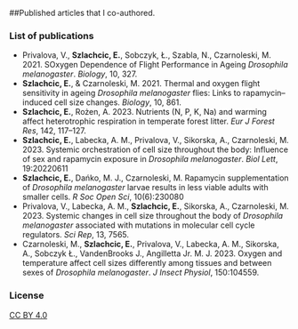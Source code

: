 ##Published articles that I co-authored.

### List of publications

- Privalova, V., **Szlachcic, E.**, Sobczyk, Ł., Szabla, N., Czarnoleski, M. 2021. SOxygen Dependence of Flight Performance in Ageing _Drosophila melanogaster_. _Biology_, 10, 327.
- **Szlachcic, E.**, & Czarnoleski, M. 2021. Thermal and oxygen flight sensitivity in ageing _Drosophila melanogaster_ flies: Links to rapamycin–induced cell size changes. _Biology_, 10, 861.
- **Szlachcic, E.**, Rożen, A. 2023. Nutrients (N, P, K, Na) and warming affect heterotrophic respiration in temperate forest litter. _Eur J Forest Res_, 142, 117–127.
- **Szlachcic, E.**, Labecka, A. M., Privalova, V., Sikorska, A., Czarnoleski, M. 2023. Systemic orchestration of cell size throughout the body: Influence of sex and rapamycin exposure in _Drosophila melanogaster_. _Biol Lett_, 19:20220611
- **Szlachcic, E.**, Dańko, M. J., Czarnoleski, M. Rapamycin supplementation of _Drosophila melanogaster_ larvae results in less viable adults with smaller cells. _R Soc Open Sci_, 10(6):230080
- Privalova, V., Labecka, A. M., **Szlachcic, E.**, Sikorska, A., Czarnoleski, M. 2023. Systemic changes in cell size throughout the body of _Drosophila melanogaster_ associated with mutations in molecular cell cycle regulators. _Sci Rep_, 13, 7565.
- Czarnoleski, M., **Szlachcic, E.**, Privalova, V., Labecka, A. M., Sikorska, A., Sobczyk Ł., VandenBrooks J., Angilletta Jr. M. J. 2023. Oxygen and temperature affect cell sizes differently among tissues and between sexes of _Drosophila melanogaster_. _J Insect Physiol_, 150:104559.

### License

[CC BY 4.0](https://creativecommons.org/licenses/by/4.0/)
